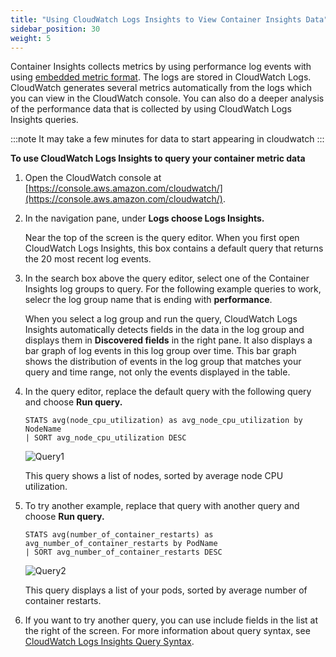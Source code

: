 ```yaml
---
title: "Using CloudWatch Logs Insights to View Container Insights Data"
sidebar_position: 30
weight: 5
---
```


Container Insights collects metrics by using performance log events with using [embedded metric format](https://docs.aws.amazon.com/AmazonCloudWatch/latest/monitoring/CloudWatch_Embedded_Metric_Format.html). The logs are stored in CloudWatch Logs. CloudWatch generates several metrics automatically from the logs which you can view in the CloudWatch console. You can also do a deeper analysis of the performance data that is collected by using CloudWatch Logs Insights queries.

:::note
It may take a few minutes for data to start appearing in cloudwatch
:::

**To use CloudWatch Logs Insights to query your container metric data**

1. Open the CloudWatch console at [https://console.aws.amazon.com/cloudwatch/](https://console.aws.amazon.com/cloudwatch/).

2. In the navigation pane, under **Logs choose Logs Insights.**

    Near the top of the screen is the query editor. When you first open CloudWatch Logs Insights, this box contains a default query that returns the 20 most recent log events.

3. In the search box above the query editor, select one of the Container Insights log groups to query. For the following example queries to work, selecr the log group name that is ending with **performance**.
    
    When you select a log group and run the query, CloudWatch Logs Insights automatically detects fields in the data in the log group and displays them in **Discovered fields** in the right pane. It also displays a bar graph of log events in this log group over time. This bar graph shows the distribution of events in the log group that matches your query and time range, not only the events displayed in the table.
    
4. In the query editor, replace the default query with the following query and choose **Run query.**
    ```````
    STATS avg(node_cpu_utilization) as avg_node_cpu_utilization by NodeName
    | SORT avg_node_cpu_utilization DESC 
    ````````
    ![Query1](/img/container-insights/query1.jpg)

    This query shows a list of nodes, sorted by average node CPU utilization.


5. To try another example, replace that query with another query and choose **Run query.**
    `````
    STATS avg(number_of_container_restarts) as avg_number_of_container_restarts by PodName
    | SORT avg_number_of_container_restarts DESC
    `````
    ![Query2](/img/container-insights/query2.jpg)

    This query displays a list of your pods, sorted by average number of container restarts.
    
6. If you want to try another query, you can use include fields in the list at the right of the screen. For more information about query syntax, see [CloudWatch Logs Insights Query Syntax](https://docs.aws.amazon.com/AmazonCloudWatch/latest/logs/CWL_QuerySyntax.html).


